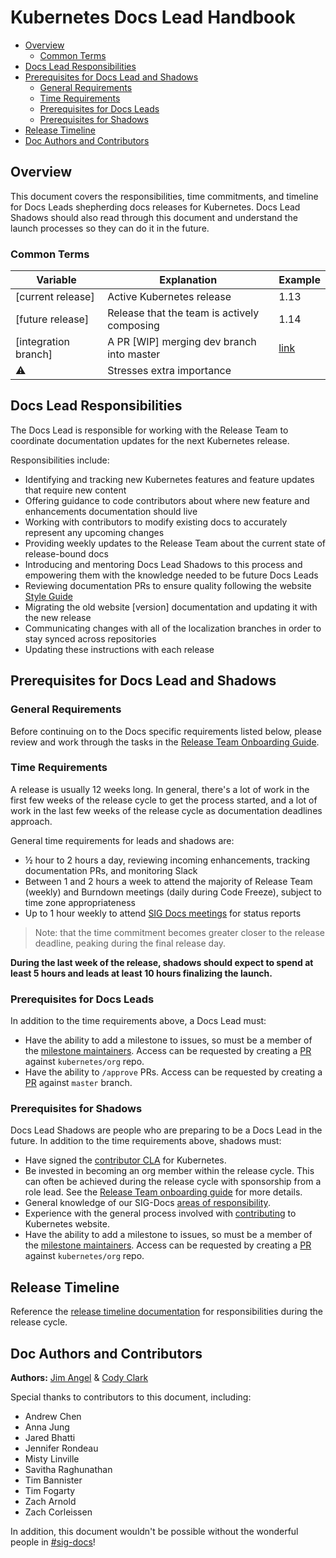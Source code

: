 # Kubernetes Docs Lead Handbook

- [Overview](#overview)
  - [Common Terms](#common-terms)
- [Docs Lead Responsibilities](#docs-lead-responsibilities)
- [Prerequisites for Docs Lead and Shadows](#prerequisites-for-docs-lead-and-shadows)
  - [General Requirements](#general-requirements)
  - [Time Requirements](#time-requirements)
  - [Prerequisites for Docs Leads](#prerequisites-for-docs-leads)
  - [Prerequisites for Shadows](#prerequisites-for-shadows)
- [Release Timeline](#release-timeline)
- [Doc Authors and Contributors](#doc-authors-and-contributors)

## Overview

This document covers the responsibilities, time commitments, and timeline for Docs Leads shepherding docs releases for Kubernetes. Docs Lead Shadows should also read through this document and understand the launch processes so they can do it in the future.

### Common Terms

| Variable             | Explanation                                 | Example                                                  |
| -------------------- | ------------------------------------------- | -------------------------------------------------------- |
| [current release]    | Active Kubernetes release                   | 1.13                                                     |
| [future release]     | Release that the team is actively composing | 1.14                                                     |
| [integration branch] | A PR [WIP] merging dev branch into master   | [link](https://github.com/kubernetes/website/pull/11401) |
| ⚠️                    | Stresses extra importance                   |                                                          |

## Docs Lead Responsibilities

The Docs Lead is responsible for working with the Release Team to coordinate documentation updates for the next Kubernetes release.

Responsibilities include:

- Identifying and tracking new Kubernetes features and feature updates that require new content
- Offering guidance to code contributors about where new feature and enhancements documentation should live
- Working with contributors to modify existing docs to accurately represent any upcoming changes
- Providing weekly updates to the Release Team about the current state of release-bound docs
- Introducing and mentoring Docs Lead Shadows to this process and empowering them with the knowledge needed to be future Docs Leads
- Reviewing documentation PRs to ensure quality following the website [Style Guide](https://kubernetes.io/docs/contribute/style/style-guide/)
- Migrating the old website [version] documentation and updating it with the new release
- Communicating changes with all of the localization branches in order to stay synced across repositories
- Updating these instructions with each release

## Prerequisites for Docs Lead and Shadows

### General Requirements

Before continuing on to the Docs specific requirements listed below, please review and work through the tasks in the [Release Team Onboarding Guide](/release-team/release-team-onboarding.md).

### Time Requirements

A release is usually 12 weeks long. In general, there's a lot of work in the first few weeks of the release cycle to get the process started, and a lot of work in the last few weeks of the release cycle as documentation deadlines approach.

General time requirements for leads and shadows are:

- ½ hour to 2 hours a day, reviewing incoming enhancements, tracking documentation PRs, and monitoring Slack
- Between 1 and 2 hours a week to attend the majority of Release Team (weekly) and Burndown meetings (daily during Code Freeze), subject to time zone appropriateness
- Up to 1 hour weekly to attend [SIG Docs meetings](https://github.com/kubernetes/community/tree/master/sig-docs#meetings) for status reports

> Note: that the time commitment becomes greater closer to the release deadline, peaking during the final release day.

**During the last week of the release, shadows should expect to spend at least 5 hours and leads at least 10 hours finalizing the launch.**

### Prerequisites for Docs Leads

In addition to the time requirements above, a Docs Lead must:

- Have the ability to add a milestone to issues, so must be a member of the [milestone maintainers](https://github.com/orgs/kubernetes/teams/website-milestone-maintainers/). Access can be requested by creating a [PR](https://github.com/kubernetes/org/pull/2235) against `kubernetes/org` repo.
- Have the ability to `/approve` PRs. Access can be requested by creating a [PR](https://github.com/kubernetes/website/pull/20351) against `master` branch.

### Prerequisites for Shadows

Docs Lead Shadows are people who are preparing to be a Docs Lead in the future. In addition to the time requirements above, shadows must:

- Have signed the [contributor CLA](https://github.com/kubernetes/community/blob/master/CLA.md) for Kubernetes.
- Be invested in becoming an org member within the release cycle. This can often be achieved during the release cycle with sponsorship from a role lead. See the [Release Team onboarding guide](/release-team/release-team-onboarding.md) for more details.
- General knowledge of our SIG-Docs [areas of responsibility](https://github.com/kubernetes/community/tree/master/sig-docs#subprojects).
- Experience with the general process involved with [contributing](https://kubernetes.io/docs/contribute/start/) to Kubernetes website.
- Have the ability to add a milestone to issues, so must be a member of the [milestone maintainers](https://github.com/orgs/kubernetes/teams/website-milestone-maintainers/). Access can be requested by creating a [PR](https://github.com/kubernetes/org/pull/2235) against `kubernetes/org` repo.

## Release Timeline

Reference the [release timeline documentation](Release-Timeline.md) for responsibilities during the release cycle.

## Doc Authors and Contributors

**Authors:** [Jim Angel](https://github.com/jimangel) & [Cody Clark](https://github.com/cody-clark)

Special thanks to contributors to this document, including:

- Andrew Chen
- Anna Jung
- Jared Bhatti
- Jennifer Rondeau
- Misty Linville
- Savitha Raghunathan
- Tim Bannister
- Tim Fogarty
- Zach Arnold
- Zach Corleissen

In addition, this document wouldn't be possible without the wonderful people in [#sig-docs](https://kubernetes.slack.com/messages/sig-docs)!
